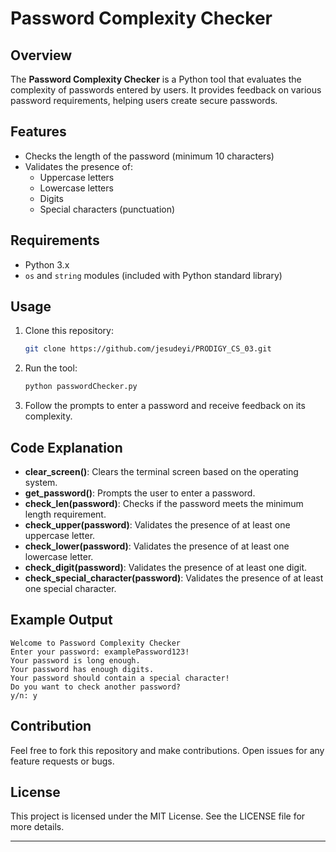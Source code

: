 # Password Complexity Checker

## Overview

The **Password Complexity Checker** is a Python tool that evaluates the complexity of passwords entered by users. It provides feedback on various password requirements, helping users create secure passwords.

## Features

- Checks the length of the password (minimum 10 characters)
- Validates the presence of:
  - Uppercase letters
  - Lowercase letters
  - Digits
  - Special characters (punctuation)

## Requirements

- Python 3.x
- `os` and `string` modules (included with Python standard library)

## Usage

1. Clone this repository:
   ```bash
   git clone https://github.com/jesudeyi/PRODIGY_CS_03.git
   ```

2. Run the tool:
   ```bash
   python passwordChecker.py
   ```

3. Follow the prompts to enter a password and receive feedback on its complexity.

## Code Explanation

- **clear_screen()**: Clears the terminal screen based on the operating system.
- **get_password()**: Prompts the user to enter a password.
- **check_len(password)**: Checks if the password meets the minimum length requirement.
- **check_upper(password)**: Validates the presence of at least one uppercase letter.
- **check_lower(password)**: Validates the presence of at least one lowercase letter.
- **check_digit(password)**: Validates the presence of at least one digit.
- **check_special_character(password)**: Validates the presence of at least one special character.

## Example Output

```
Welcome to Password Complexity Checker
Enter your password: examplePassword123!
Your password is long enough.
Your password has enough digits.
Your password should contain a special character!
Do you want to check another password? 
y/n: y
```

## Contribution

Feel free to fork this repository and make contributions. Open issues for any feature requests or bugs.

## License

This project is licensed under the MIT License. See the LICENSE file for more details.

---
